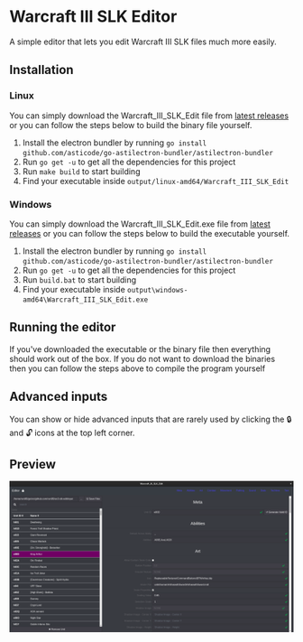 # Warcraft III SLK Editor

A simple editor that lets you edit Warcraft III SLK files much more easily.

## Installation

### Linux

You can simply download the Warcraft_III_SLK_Edit file from [latest releases](https://github.com/runi95/wc3-slk-edit-electron/releases/latest) or you can follow the steps below to build the binary file yourself.
1. Install the electron bundler by running `go install github.com/asticode/go-astilectron-bundler/astilectron-bundler
`
2. Run `go get -u` to get all the dependencies for this project
3. Run `make build` to start building
4. Find your executable inside `output/linux-amd64/Warcraft_III_SLK_Edit`

### Windows

You can simply download the Warcraft_III_SLK_Edit.exe file from [latest releases](https://github.com/runi95/wc3-slk-edit-electron/releases/latest) or you can follow the steps below to build the executable yourself.
1. Install the electron bundler by running `go install github.com/asticode/go-astilectron-bundler/astilectron-bundler
`
2. Run `go get -u` to get all the dependencies for this project
3. Run `build.bat` to start building
4. Find your executable inside `output\windows-amd64\Warcraft_III_SLK_Edit.exe`

## Running the editor

If you've downloaded the executable or the binary file then everything should work out of the box. If you do not want to download the binaries then you can follow the steps above to compile the program yourself

## Advanced inputs

You can show or hide advanced inputs that are rarely used by clicking the :lock: and :unlock: icons at the top left corner.

## Preview

![Preview Image](/images/Preview-Image-1.png)